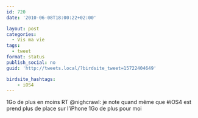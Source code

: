 ```yaml
---
id: 720
date: '2010-06-08T18:00:22+02:00'

layout: post
categories:
  - Vis ma vie
tags:
  - tweet
format: status
publish_social: no
guid: 'http://tweets.local/?birdsite_tweet=15722404649'

birdsite_hashtags:
    - iOS4
---
```


1Go de plus en moins RT @nighcrawl: je note quand même que #iOS4 est prend plus de place sur l’iPhone 1Go de plus pour moi